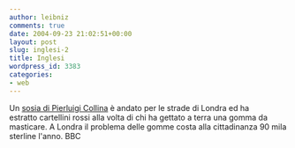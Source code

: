```yaml
---
author: leibniz
comments: true
date: 2004-09-23 21:02:51+00:00
layout: post
slug: inglesi-2
title: Inglesi
wordpress_id: 3383
categories:
- web
---
```


Un [sosia di Pierluigi Collina](http://news.bbc.co.uk/1/hi/england/london/3678274.stm) è andato per le strade di Londra ed ha estratto cartellini rossi alla volta di chi ha gettato a terra una gomma da masticare. A Londra il problema delle gomme costa alla cittadinanza 90 mila sterline l'anno.
BBC
